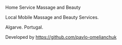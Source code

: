 Home Service Massage and Beauty

Local Mobile Massage and Beauty Services.

Algarve. Portugal.

Developed by https://github.com/pavlo-omelianchuk

<!-- [![Netlify Status](https://api.netlify.com/api/v1/badges/db5f7355-d242-4bd0-a10f-0287ff8c7fda/deploy-status)](https://app.netlify.com/sites/algarvehomemassageandbeauty/deploys) -->